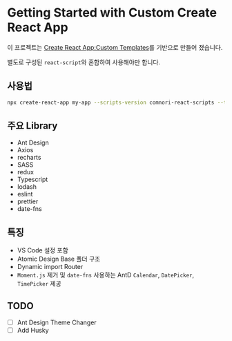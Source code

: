 # Getting Started with Custom Create React App

이 프로젝트는 [Create React App:Custom Templates](https://create-react-app.dev/docs/custom-templates/)를 기반으로 만들어 
졌습니다.

별도로 구성된 `react-script`와 혼합하여 사용해야만 합니다.

## 사용법 

```sh
npx create-react-app my-app --scripts-version comnori-react-scripts --template comnori
```

## 주요 Library

* Ant Design
* Axios
* recharts
* SASS
* redux
* Typescript
* lodash
* eslint
* prettier
* date-fns

## 특징

* VS Code 설정 포함
* Atomic Design Base 폴더 구조
* Dynamic import Router
* `Moment.js` 제거 및 `date-fns` 사용하는 AntD `Calendar`, `DatePicker`, `TimePicker` 제공
## TODO

- [ ] Ant Design Theme Changer
- [ ] Add Husky